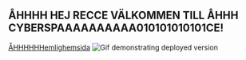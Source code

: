 ## ÅHHHH HEJ RECCE VÄLKOMMEN TILL ÅHHH CYBERSPAAAAAAAAAA010101010101CE!


[ÅHHHHHHemlighemsida](https://binar-reka.github.io/online-ics-feed-viewer/) 
![Gif demonstrating deployed version](./demo.gif)


